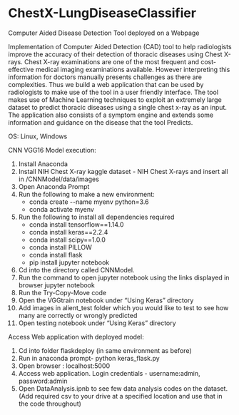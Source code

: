 # ChestX-LungDiseaseClassifier

Computer Aided Disease Detection Tool deployed on a Webpage

Implementation of Computer Aided Detection (CAD) tool to help radiologists improve the accuracy of their detection of thoracic diseases using Chest X-rays. Chest X-ray examinations are one of the most
frequent and cost-effective medical imaging examinations available.
However interpreting this information for doctors manually presents
challenges as there are complexities. Thus we build a web application that
can be used by radiologists to make use of the tool in a user friendly
interface. The tool makes use of Machine Learning techniques to exploit an
extremely large dataset to predict thoracic diseases using a single chest
x-ray as an input. The application also consists of a symptom engine and
extends some information and guidance on the disease that the tool
Predicts.

OS: Linux, Windows

CNN VGG16 Model execution:
1. Install Anaconda
2. Install NIH Chest X-ray kaggle dataset - NIH Chest X-rays and insert
all in /CNNModel/data/images
3. Open Anaconda Prompt
4. Run the following to make a new environment:
    - conda create --name myenv python=3.6
    - conda activate myenv
5. Run the following to install all dependencies required
    - conda install tensorflow==1.14.0
    - conda install keras==2.2.4
    - conda install scipy==1.0.0
    - conda install PILLOW
    - conda install flask
    - pip install jupyter notebook
6. Cd into the directory called CNNModel.
8. Run the command to open jupyter notebook using the links displayed in browser jupyter notebook
9. Run the Try-Copy-Move code
10. Open the VGGtrain notebook under “Using Keras” directory
11. Add images in alient_test folder which you would like to test to see how many are correctly or wrongly predicted
12. Open testing notebook under “Using Keras” directory

Access Web application with deployed model:

1. Cd into folder flaskdeploy (in same environment as before)
2. Run in anaconda prompt- python keras_flask.py
3. Open browser : localhost:5000
4. Access web application. Login credentials - username:admin, password:admin
5. Open DataAnalysis.ipnb to see few data analysis codes on the dataset. (Add required csv to your drive at a specified location and use that in the code throughout)

